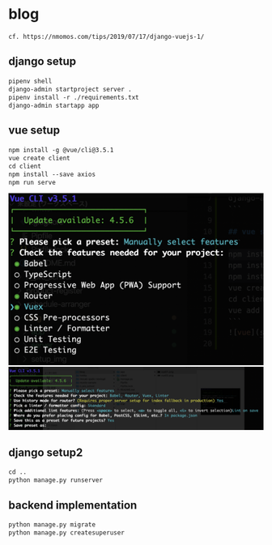 # blog
```
cf. https://nmomos.com/tips/2019/07/17/django-vuejs-1/
```

## django setup
```
pipenv shell
django-admin startproject server .
pipenv install -r ./requirements.txt
django-admin startapp app
```

## vue setup
```
npm install -g @vue/cli@3.5.1
vue create client
cd client
npm install --save axios
npm run serve
```
![vue01](setup_img/vue01.png)
![vue02](setup_img/vue02.png)

## django setup2
```
cd ..
python manage.py runserver
```

## backend implementation
```
python manage.py migrate
python manage.py createsuperuser
```
